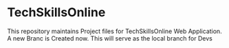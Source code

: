 # TechSkillsOnline
This repository maintains Project files for TechSkillsOnline Web Application.
A new Branc is Created now. This will serve as the local branch for Devs
